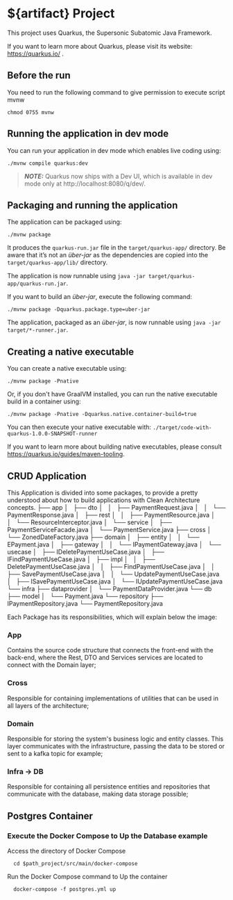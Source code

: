 # ${artifact} Project

This project uses Quarkus, the Supersonic Subatomic Java Framework.

If you want to learn more about Quarkus, please visit its website: https://quarkus.io/ .

## Before the run

You need to run the following command to give permission to execute script mvnw
```
chmod 0755 mvnw
```

## Running the application in dev mode

You can run your application in dev mode which enables live coding using:
```shell script
./mvnw compile quarkus:dev
```

> **_NOTE:_**  Quarkus now ships with a Dev UI, which is available in dev mode only at http://localhost:8080/q/dev/.

## Packaging and running the application

The application can be packaged using:
```shell script
./mvnw package
```
It produces the `quarkus-run.jar` file in the `target/quarkus-app/` directory.
Be aware that it’s not an _über-jar_ as the dependencies are copied into the `target/quarkus-app/lib/` directory.

The application is now runnable using `java -jar target/quarkus-app/quarkus-run.jar`.

If you want to build an _über-jar_, execute the following command:
```shell script
./mvnw package -Dquarkus.package.type=uber-jar
```

The application, packaged as an _über-jar_, is now runnable using `java -jar target/*-runner.jar`.

## Creating a native executable

You can create a native executable using: 
```shell script
./mvnw package -Pnative
```

Or, if you don't have GraalVM installed, you can run the native executable build in a container using: 
```shell script
./mvnw package -Pnative -Dquarkus.native.container-build=true
```

You can then execute your native executable with: `./target/code-with-quarkus-1.0.0-SNAPSHOT-runner`

If you want to learn more about building native executables, please consult https://quarkus.io/guides/maven-tooling.

## CRUD Application

This Application is divided into some packages, to provide a pretty understood about 
how to build applications with Clean Architecture concepts.
├── app
│   ├── dto
│   │   ├── PaymentRequest.java
│   │   └── PaymentResponse.java
│   ├── rest
│   │   ├── PaymentResource.java
│   │   └── ResourceInterceptor.java
│   └── service
│       ├── PaymentServiceFacade.java
│       └── PaymentService.java
├── cross
│   └── ZonedDateFactory.java
├── domain
│   ├── entity
│   │   └── EPayment.java
│   ├── gateway
│   │   └── IPaymentGateway.java
│   └── usecase
│       ├── IDeletePaymentUseCase.java
│       ├── IFindPaymentUseCase.java
│       ├── impl
│       │   ├── DeletePaymentUseCase.java
│       │   ├── FindPaymentUseCase.java
│       │   ├── SavePaymentUseCase.java
│       │   └── UpdatePaymentUseCase.java
│       ├── ISavePaymentUseCase.java
│       └── IUpdatePaymentUseCase.java
└── infra
    ├── dataprovider
    │   └── PaymentDataProvider.java
    └── db
        ├── model
        │   └── Payment.java
        └── repository
            ├── IPaymentRepository.java
            └── PaymentRepository.java

Each Package has its responsibilities, which will explain below the image:

### App
Contains the source code structure that connects the front-end with the back-end, where the Rest, DTO and Services services are located to connect with the Domain layer;

### Cross
Responsible for containing implementations of utilities that can be used in all layers of the architecture;

### Domain
Responsible for storing the system's business logic and entity classes. This layer communicates with the infrastructure, passing the data to be stored or sent to a kafka topic for example;

### Infra -> DB
Responsible for containing all persistence entities and repositories that communicate with the database, making data storage possible;
    
## Postgres Container

### Execute the Docker Compose to Up the Database example

Access the directory of Docker Compose

```shell script
  cd $path_project/src/main/docker-compose
```

Run the Docker Compose command to Up the container
```shell script
  docker-compose -f postgres.yml up
```
